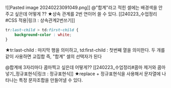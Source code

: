 ![[Pasted image 20240223091049.png]]
@"합계"라고 적힌 셀에는 배경색을 안주고 싶은데 어떻게 ??
★상속 관계를 2번 연이어 쓸 수 있다. [[240223_수업정리#CSS 적용|링크 : 상속관계2번쓰기]]
```CSS
tr:last-child > td:first-child {
	background-color : white;
}
```
★tr:last-child : 마지막 행을 의미하고, td:first-child : 첫번째 열을 의미한다. 두 개를 같이 사용하면 교집합 즉, "합계" 셀의 선택자가 된다

@합계에 3자리마다 콤마찍고 싶은데 어떻게?? [[240223_수업정리#콤마 제거와 콤마 넣기_정규표현식|링크 : 정규표현식]]
★replace + 정규표현식을 사용해서 문자열에 나타나는 특정 문자조합을 만들어낼 수 있다.

